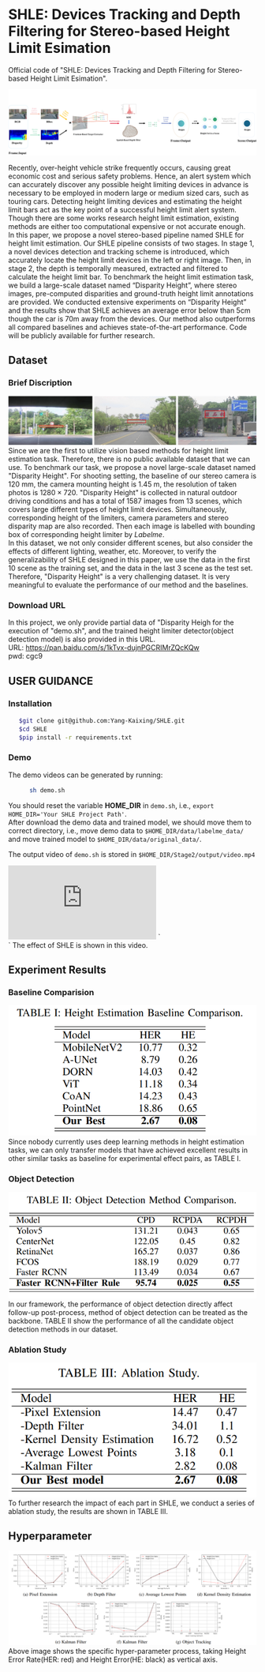 # SHLE: Devices Tracking and Depth Filtering for Stereo-based Height Limit Esimation

Official code of "SHLE: Devices Tracking and Depth Filtering for Stereo-based Height Limit Esimation".

![image](./data/readme/framework.png) <br>

Recently, over-height vehicle strike frequently occurs, causing great economic cost and serious safety problems. Hence, an alert system which can accurately discover any possible height limiting devices in advance is necessary to be employed in modern large or medium sized cars, such as touring cars. Detecting height limiting devices and estimating the height limit bars act as the key point of a successful height limit alert system. Though there are some works research height limit estimation, existing methods are either too computational expensive or not accurate enough. <br>
In this paper, we propose a novel stereo-based pipeline named SHLE for height limit estimation. Our SHLE pipeline consists of two stages. In stage 1, a novel devices detection and tracking scheme is introduced, which accurately locate the height limit devices in the left or right image. Then, in stage 2, the depth is temporally measured, extracted and filtered to calculate the height limit bar. To benchmark the height limit estimation task, we build a large-scale dataset named “Disparity Height”, where stereo images, pre-computed disparities and ground-truth height limit annotations are provided. We conducted extensive experiments on “Disparity Height” and the results show that SHLE achieves an average error below than 5cm though the car is 70m away from the devices. Our method also outperforms all compared baselines and achieves state-of-the-art performance. Code will be publicly available for further research.

## Dataset

### Brief Discription

![image](./data/readme/data_annotation.png)  <br>
Since we are the first to utilize vision based methods for height limit estimation task. Therefore, there is no public available dataset that we can use. To benchmark our task, we propose a novel large-scale dataset named "Disparity Height". For shooting setting, the baseline of our stereo camera is 120 mm, the camera mounting height is 1.45 m, the resolution of taken photos is $1280 \times 720$. "Disparity Height" is collected in natural outdoor driving conditions and has a total of 1587 images from 13 scenes, which covers large different types of height limit devices. Simultaneously, corresponding height of the limiters, camera parameters and stereo disparity map are also recorded. Then each image is labelled with bounding box of corresponding height limiter by $Labelme$. <br>
In this dataset, we not only consider different scenes, but also consider the effects of different lighting, weather, etc. Moreover, to verify the generalizability of SHLE designed in this paper, we use the data in the first 10 scene as the training set, and the data in the last 3 scene as the test set. Therefore, "Disparity Height" is a very challenging dataset. It is very meaningful to evaluate the performance of our method and the baselines. <br>

### Download URL

In this project, we only provide partial data of "Disparity Heigh for the execution of "demo.sh", and the trained height limiter detector(object detection model) is also provided in this URL.<br>
   URL: https://pan.baidu.com/s/1kTvx-dujnPGCRIMrZQcKQw  <br>
   pwd: cgc9

## USER GUIDANCE

### Installation

```bash
   $git clone git@github.com:Yang-Kaixing/SHLE.git
   $cd SHLE
   $pip install -r requirements.txt
```

### Demo

The demo videos can be generated by running: <br>

```bash
      sh demo.sh
```

You should reset the variable **HOME_DIR** in ``demo.sh``, i.e., ``export HOME_DIR='Your SHLE Project Path'``. <br>
After download the demo data and trained model, we should move them to correct directory, i.e., move demo data to ``$HOME_DIR/data/labelme_data/`` and move trained model to ``$HOME_DIR/data/original_data/``. <br>

<!-- <iframe height=3600 width=900 src="https://github.com/Yang-Kaixing/SHLE/blob/ab9040c1193e421079e440365344dbfc5d6cfcf9/data/readme/demo.mp4"> -->
<!-- <iframe src=https://github.com/Yang-Kaixing/SHLE/blob/ab9040c1193e421079e440365344dbfc5d6cfcf9/data/readme/demo.mp4 height=600 width=800>  -->
<!-- <video id="video" controls="" preload="none" poster="封面">
      <source id="mp4" src="https://github.com/Yang-Kaixing/SHLE/blob/ab9040c1193e421079e440365344dbfc5d6cfcf9/data/readme/demo.mp4" type="video/mp4">
</videos> -->

The output video of ``demo.sh`` is stored in ``$HOME_DIR/Stage2/output/video.mp4``
<iframe src="https://player.bilibili.com/player.html?aid=606591700&bvid=BV1984y147JD&cid=930887295&page=1" scrolling="no" frameborder="no" framespacing="0" allowfullscreen="true"> </iframe>
`<br>`
The effect of SHLE is shown in this video.

## Experiment Results

### Baseline Comparision

![image](./data/readme/baseline_comparison.png) <br>
Since nobody currently uses deep learning methods in height estimation tasks, we can only transfer models that have achieved excellent results in other similar tasks as baseline for experimental effect pairs, as TABLE I.

### Object Detection

![image](./data/readme/object_detection.png) <br>
In our framework, the performance of object detection directly affect follow-up post-process, method of object detection can be treated as the backbone. TABLE II show the performance of all the candidate object detection methods in our dataset.

### Ablation Study

![image](./data/readme/ablation_study.png) <br>
To further research the impact of each part in SHLE, we conduct a series of ablation study, the results are shown in TABLE III.

## Hyperparameter

![image](./data/readme/hyperparameter.png) <br>
Above image shows the specific hyper-parameter process, taking Height Error Rate(HER: red) and Height Error(HE: black) as vertical axis.

